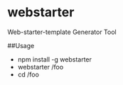 # webstarter

Web-starter-template Generator Tool

##Usage

- npm install -g webstarter
- webstarter /foo
- cd /foo


